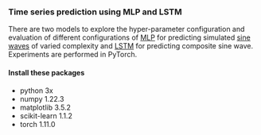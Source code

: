 ### Time series prediction using MLP and LSTM
There are two models to explore the hyper-parameter configuration and evaluation of different configurations of [MLP](https://github.com/ntoane/sinewave-prediction/blob/main/MLP.py) for predicting simulated [sine waves](https://github.com/ntoane/sinewave-prediction/blob/main/sine_wave.py) of varied complexity and [LSTM](https://github.com/ntoane/sinewave-prediction/blob/main/LSTM.py) for predicting composite sine wave. Experiments are performed in PyTorch.

#### Install these packages
- python 3x
- numpy 1.22.3
- matplotlib 3.5.2
- scikit-learn 1.1.2
- torch 1.11.0
